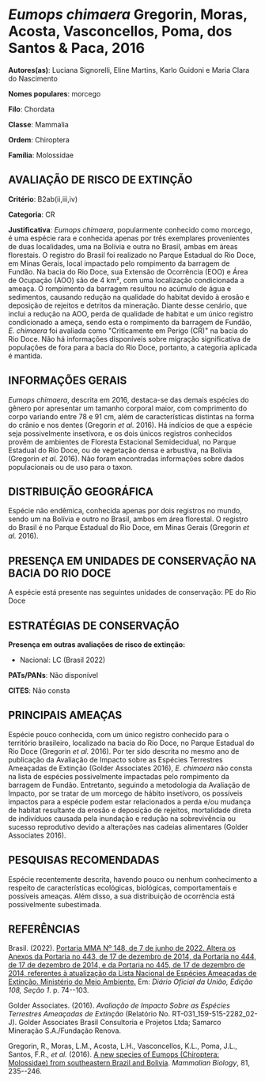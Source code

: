 # *Eumops chimaera* Gregorin, Moras, Acosta, Vasconcellos, Poma, dos Santos & Paca, 2016

**Autores(as)**: Luciana Signorelli, Eline Martins, Karlo Guidoni e Maria Clara do Nascimento

**Nomes populares**: morcego

**Filo**: Chordata

**Classe**: Mammalia

**Ordem**: Chiroptera

**Família**: Molossidae

## AVALIAÇÃO DE RISCO DE EXTINÇÃO

**Critério**: B2ab(ii,iii,iv)

**Categoria**: CR

**Justificativa**: *Eumops chimaera*, popularmente conhecido como morcego, é uma espécie rara e conhecida apenas por três exemplares provenientes de duas localidades, uma na Bolívia e outra no Brasil, ambas em áreas florestais. O registro do Brasil foi realizado no Parque Estadual do Rio Doce, em Minas Gerais, local impactado pelo rompimento da barragem de Fundão. Na bacia do Rio Doce, sua Extensão de Ocorrência (EOO) e Área de Ocupação (AOO) são de 4 km², com uma localização condicionada a ameaça. O rompimento da barragem resultou no acúmulo de água e sedimentos, causando redução na qualidade do habitat devido à erosão e deposição de rejeitos e detritos da mineração. Diante desse cenário, que inclui a redução na AOO, perda de qualidade de habitat e um único registro condicionado a ameça, sendo esta o rompimento da barragem de Fundão, *E. chimaera* foi avaliada como "Criticamente em Perigo (CR)" na bacia do Rio Doce. Não há informações disponíveis
sobre migração significativa de populações de fora para a bacia do Rio Doce, portanto, a categoria aplicada é mantida.

## INFORMAÇÕES GERAIS

*Eumops chimaera*, descrita em 2016, destaca-se das demais espécies do gênero por apresentar um tamanho corporal maior, com comprimento do corpo variando entre 78 e 91 cm, além de características distintas na forma do crânio e nos dentes (Gregorin *et al.* 2016). Há indícios de que a espécie seja possivelmente insetívora, e os dois únicos registros conhecidos provêm de ambientes de Floresta Estacional Semidecidual, no Parque Estadual do Rio Doce, ou de vegetação densa e arbustiva, na Bolívia (Gregorin *et al.* 2016). Não foram encontradas informações sobre dados populacionais ou de uso para o taxon.

## DISTRIBUIÇÃO GEOGRÁFICA

Espécie não endêmica, conhecida apenas por dois registros no mundo, sendo um na Bolívia e outro no Brasil, ambos em área florestal. O registro do Brasil é no Parque Estadual do Rio Doce, em Minas Gerais (Gregorin *et al.* 2016).

## PRESENÇA EM UNIDADES DE CONSERVAÇÃO NA BACIA DO RIO DOCE

A espécie está presente nas seguintes unidades de conservação: PE do Rio Doce

## ESTRATÉGIAS DE CONSERVAÇÃO

**Presença em outras avaliações de risco de extinção:**

-   Nacional: LC (Brasil 2022)

**PATs/PANs**: Não disponível

**CITES**: Não consta

## PRINCIPAIS AMEAÇAS

Espécie pouco conhecida, com um único registro conhecido para o território brasileiro, localizado na bacia do Rio Doce, no Parque Estadual do Rio Doce (Gregorin *et al.* 2016). Por ter sido descrita no mesmo ano de publicação da Avaliação de Impacto sobre as Espécies Terrestres Ameaçadas de Extinção (Golder Associates 2016), *E. chimaera* não consta na lista de espécies possivelmente impactadas pelo rompimento da barragem de Fundão. Entretanto, seguindo a metodologia da Avaliação de Impacto, por se tratar de um morcego de hábito insetívoro, os possíveis impactos para a espécie podem estar relacionados a perda e/ou mudança de habitat resultante da erosão e deposição de rejeitos, mortalidade direta de indivíduos causada pela inundação e redução na sobrevivência ou sucesso reprodutivo devido a alterações nas cadeias alimentares (Golder Associates 2016).

## PESQUISAS RECOMENDADAS

Espécie recentemente descrita, havendo pouco ou nenhum conhecimento a respeito de características ecológicas, biológicas, comportamentais e possíveis ameaças. Além disso, a sua distribuição de ocorrência está possivelmente subestimada.

## REFERÊNCIAS

Brasil. (2022). [Portaria MMA Nº 148, de 7 de junho de 2022. Altera os Anexos da Portaria no 443, de 17 de dezembro de 2014, da Portaria no 444, de 17 de dezembro de 2014, e da Portaria no 445, de 17 de dezembro de 2014, referentes à atualização da Lista Nacional de Espécies Ameaçadas de Extinção. Ministério do Meio Ambiente.](https://in.gov.br/en/web/dou/-/portaria-mma-n-148-de-7-de-junho-de-2022-406272733) Em: *Diário Oficial da União, Edição 108, Seção 1*. p. 74--103.

Golder Associates. (2016). *Avaliação de Impacto Sobre as Espécies Terrestres Ameaçadas de Extinção* (Relatório No.  RT-031_159-515-2282_02-J). Golder Associates Brasil Consultoria e Projetos Ltda; Samarco Mineração S.A./Fundação Renova.

Gregorin, R., Moras, L.M., Acosta, L.H., Vasconcellos, K.L., Poma, J.L., Santos, F.R., *et al.* (2016). [A new species of Eumops (Chiroptera: Molossidae) from southeastern Brazil and Bolivia](https://doi.org/10.1016/j.mambio.2016.01.002). *Mammalian Biology*, 81, 235--246.
